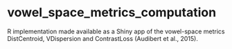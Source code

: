 # vowel_space_metrics_computation
R implementation made available as a Shiny app of the vowel-space metrics DistCentroid, VDispersion and ContrastLoss (Audibert et al., 2015).
